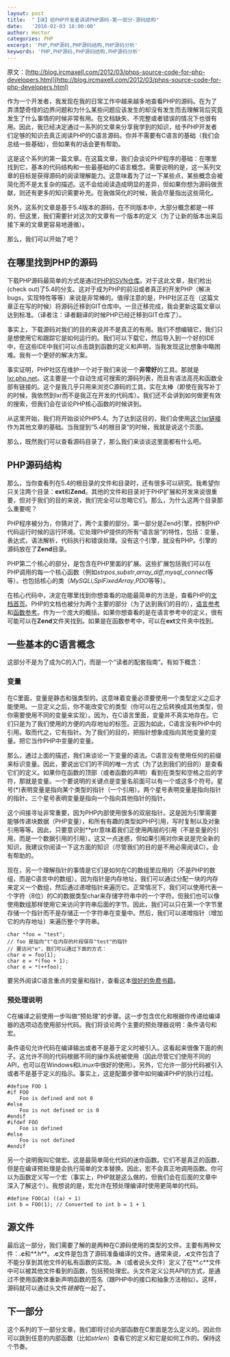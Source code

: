 ```yaml
---
layout: post
title:  "【译】给PHP开发者讲讲PHP源码-第一部分-源码结构"
date:   '2016-02-03 18:00:00'
author: Hector
categories: PHP
excerpt: 'PHP,PHP源码,PHP源码结构,PHP源码分析'
keywords: 'PHP,PHP源码,PHP源码结构,PHP源码分析'
---
```


原文：[http://blog.ircmaxell.com/2012/03/phps-source-code-for-php-developers.html](http://blog.ircmaxell.com/2012/03/phps-source-code-for-php-developers.html)

作为一个开发者，我发现在我的日常工作中越来越多地查看PHP的源码。在为了弄清楚奇怪的边界问题和为什么某些问题应该发生的却没有发生而去理解背后究竟发生了什么事情的时候非常有用。在文档缺失、不完整或者错误的情况下也很有用。因此，我已经决定通过一系列的文章来分享我学到的知识，给予PHP开发者们足够的知识去真正阅读PHP的C语言源码。你并不需要有C语言的基础（我们会总结一些基础），但如果有的话会更有帮助。

这是这个系列的第一篇文章。在这篇文章，我们会谈论PHP程序的基础：在哪里找到它，基本的代码结构和一些最基础的C语言概念。需要说明的是，这一系列文章的目标是获得源码的阅读理解能力。这意味着为了过一下某些点，某些概念会被简化而不是太复杂的描述。这不会给阅读造成明显的差异，但如果你想为源码做贡献，则还有更多的知识需要补充。在我做简化的时候，我会尽量指出这些简化。

<!--more-->

另外，这系列文章是基于5.4版本的源码，在不同版本中，大部分概念都是一样的，但这里，我们需要针对这次的文章有一个版本的定义（为了让新的版本出来后接下来的文章更容易地遵循）。

那么，我们可以开始了吧？

## 在哪里找到PHP的源码
下载PHP源码最简单的方式是通过[PHP的SVN仓库](http://www.php.net/svn.php)。对于这此文章，我们检出(check out)了5.4的分支。这对于成为PHP的前沿或者真正的开发PHP（解决bugs，实现特性等等）来说是非常棒的。值得注意的是，PHP社区正在（这篇文章正在写的时候）将源码迁移到GIT仓库中。一旦迁移完成，我会更新这篇文章以达到标准。（译者注：译者翻译的时候PHP已经迁移到GIT仓库了）。

事实上，下载源码对我们的目的来说并不是真正的有用。我们不想编辑它，我们只是想使用它和跟踪它是如何运行的。我们可以下载它，然后导入到一个好的IDE中，在这些IDE中我们可以点击跳到函数的定义和声明，当我发现这比想象中略困难。我有一个更好的解决方案。

事实证明，PHP社区在维护一个对于我们来说一个**非常好**的工具。那就是[lxr.php.net](http://lxr.php.net/)。这主要是一个自动生成可搜索的源码列表，而且有语法高亮和函数全部有链接的。这个是我几乎只用来浏览C源码的工具，实在太棒（即使在我写补丁的时候，我依然到lxr而不是我正在开发的代码库）。我们还不会讲到如何做更有效的搜索，但我们会在谈论PHP核心函数的时候讲到。

从这里开始，我们将开始谈论PHP5.4。为了达到这目的，我们会使用[这个lxr链接](http://lxr.php.net/xref/PHP_5_4/)作为其他文章的基础。当我提到“5.4的根目录”的时候，我就是说这个页面。

那么，既然我们可以查看源码目录了，那么我们来谈谈这里面都有什么吧。

## PHP源码结构
那么，当你查看列在5.4的根目录的文件和目录时，还有很多可以研究。我希望你只关注两个目录：**ext**和**Zend**。其他的文件和目录对于PHP扩展和开发来说很重要，但对于我们的目的来说，我们完全可以忽略它们。那么，为什么这两个目录那么重要呢？

PHP程序被分为，你猜对了，两个主要的部分。第一部分是Zend引擎，控制PHP代码运行时候的运行环境。它处理PHP提供的所有“语言层”的特性，包括：变量，表达式，语法解析，代码执行和错误处理。没有这个引擎，就没有PHP。引擎的源码放在了**Zend**目录。

PHP第二个核心的部分，是包含在PHP里面的扩展。这些扩展包括我们可以在PHP调用的每一个核心函数（例如*strpos*,*substr*,*array_diff*,*mysql_connect*等等）。也包括核心的类（*MySQLi*,*SplFixedArray*,*PDO*等等）。

在核心代码中，决定在哪里找到你想查看的功能最简单的方法是，查看PHP的[文档首页](https://secure.php.net/manual/zh/index.php)。PHP的文档也被分为两个主要的部分（为了达到我们的目的），[语言参考](https://secure.php.net/manual/zh/langref.php)和[函数参考](https://secure.php.net/manual/zh/funcref.php)。作为一个庞大的概括，如果你想查看的是在语言参考中的定义，很有可能可以在**Zend**文件夹找到。如果是在函数参考中，可以在**ext**文件夹中找到。

## 一些基本的C语言概念
这部分不是为了成为C的入门，而是一个“读者的配套指南”。有如下概念：

### 变量
在C里面，变量是静态和强类型的。这意味着变量必须要使用一个类型定义之后才能使用。一旦定义之后，你不能改变它的类型（你可以在之后转换成其他类型，但你需要使用不同的变量来实现）。因为，在C语言里面，变量并不真实地存在。它们只是为了我们使用的方便的内存地址的标签。正因为如此，C语言没有PHP中的引用。取而代之，它有指针。为了我们的目的，把指针想象成指向其他变量的变量。把它当作PHP中变量的变量。

那么，通过上面的描述，我们来谈论一下变量的语法。C语言没有使用任何的前缀来标识变量。因此，要说出它们的不同的唯一方式（为了达到我们的目的）是查看它们的定义。如果你在函数的顶部（或者函数的声明）看到在类型和空格之后的字符，那就是变量。一个要说明的关键点是变量名前面可以有一个或这多个符号。星号(*)表明变量是指向某个类型的指针（一个引用）。两个星号表明变量是指向指针的指针。三个星号表明变量是指向一个指向其他指针的指针。

这个间接寻址非常重要，因为PHP内部使用很多的双层指针。这是因为引擎需要能够传递块数据（PHP变量），和所有有趣的类型如PHP引用，写时复制以及对象引用等等。因此，只要意识到**ptr意味着我们正使用两层的引用（不是变量的引用，而是一个数据引用的引用）。这又一点迷惑，但如果引用对你来说是完全新的知识，我建议你阅读一下这方面的知识（尽管我们的目的是不用必需阅读C）。会有帮助的。

现在，另一个理解指针的事情是它们是如何在C的数组里应用的（不是PHP的数组，而是C语言中的数组）。因为指针是内存地址，我们可以通过分配一块的内存来定义一个数组，然后通过递增指针来遍历它。正常情况下，我们可以使用代表一个字符（8位）的C的数据类型char来存储字符串中的一个字符。但我们也可以像使用数组那样使用它来访问字符串后面的字节。因此，我们可以只在第一个字节里存储一个指针而不是存储正一个字符串在变量中。然后，我们可以递增指针（增加它的内存地址）来遍历整个字符串。

    char *foo = "test";
    // foo 是指向"t"在内存的片段保存"test"的指针
    // 要访问"e"，我们可以通过下面的方式：
    char e = foo[1];
    char e = *(foo + 1);
    char e = *(++foo);

要另外阅读C语言重点的变量和指针，查看这本[很好的免费书籍](http://home.netcom.com/~tjensen/ptr/pointers.htm)。

### 预处理说明
C在编译之前使用一步叫做“预处理”的步骤。这一步包含优化和根据你传递给编译器的选项动态使用部分代码。我们将谈论两个主要的预处理器说明：条件语句和宏。

条件语句允许代码在编译输出或者不是基于定义时被引入。这看起来很像下面的例子。这允许不同的代码根据不同的操作系统被使用（因此尽管它们使用不同的API，也可以在Windows和Linux中很好的使用）。另外，它允许一部分代码被引入或者不是基于定义的指示。事实上，这是配置步骤中如何编译PHP的执行过程。

    #define FOO 1
    #if FOO
        Foo is defined and not 0
    #else
        Foo is not defined or is 0
    #endif
    #ifdef FOO
        Foo is defined
    #else
        Foo is not defined
    #endif

另一个说明我叫它做宏。这是最简单简化代码的迷你函数。它们不是真正的函数，但是在编译预处理是会执行简单的文本替换。因此，宏不会真正地调用函数。你可以为函数定义写一个宏（事实上，PHP就是这么做的，但我们会在后面的文章中深入了解这个）。我想说的是，宏允许在预处理编译时使用更简单的代码。

    #define FOO(a) ((a) + 1)
    int b = FOO(1); // Converted to int b = 1 + 1

## 源文件
最后这一部分，我们需要了解的是两种在C源码使用的类型的文件。主要有两种文件：**.c**和**.h**。**.c**文件是包含了源码准备编译的文件。通常来说，**.c**文件包含了不能分享到其他文件的私有函数的实现。**.h**（或者说头文件）定义了在**.c**文件中可以被其他文件看到的函数，包括预处理宏。头文件定义公共API的方式，是通过不使用函数体重新声明函数的签名（跟PHP中的接口和抽象方法相似）。这样，源码就可以通过头文件*链接*在一起了。

## 下一部分
这个系列的下一部分文章，我们即将讨论内部函数在C里面是怎么定义的。因此你可以跳到任意的内部函数（比如*strlen*）查看它的定义和它是如何工作的。保持这个节奏。


